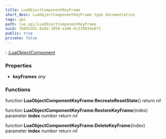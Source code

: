 ```yaml
---
title: LuaObjectComponentKeyFrame
short_desc: LuaObjectComponentKeyFrame type documentation
tags: api
path: lua_api/LuaObjectComponentKeyFrame
uuid: 760d1d51-0a9a-3958-a106-6c239834e072
public: true
private: false
---
```


 : [:LuaObjectComponent](/lua_api/LuaObjectComponentKeyFrame)

### Properties

* **keyFrames** *any* 

### Functions

function **LuaObjectComponentKeyFrame:RecreateResetState**()
  return *nil*

function **LuaObjectComponentKeyFrame:RestoreKeyFrame**(index)
  parameter **index** *number*
  return *nil*

function **LuaObjectComponentKeyFrame:DeleteKeyFrame**(index)
  parameter **index** *number*
  return *nil*
